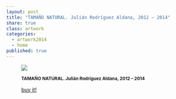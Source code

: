 ```yaml
---
layout: post
title: "TAMAÑO NATURAL. Julián Rodríguez Aldana, 2012 – 2014"
share: true
class: artwork
categories:
  - artwork2014
  - home
published: true
---
```


<figure class="text-center">
	<img src="http://www.artinpocket.cat/wp-content/uploads/2014/07/6-tamano-natural-julian-rodriguez-aldana-2013-2014-watermark.jpg">
	<figcaption>
		<p><small><strong>TAMAÑO NATURAL. Julián Rodríguez Aldana, 2012 – 2014</strong></small></p>
		<p><a href="http://www.artinpocket.cat/product/tamano-natural-julian-rodriguez-aldana-2012-2014/" class="btn btn-primary btn-lg"><i class="fa fa-credit-card"></i> buy it!</a></p>
	</figcaption>
</figure>